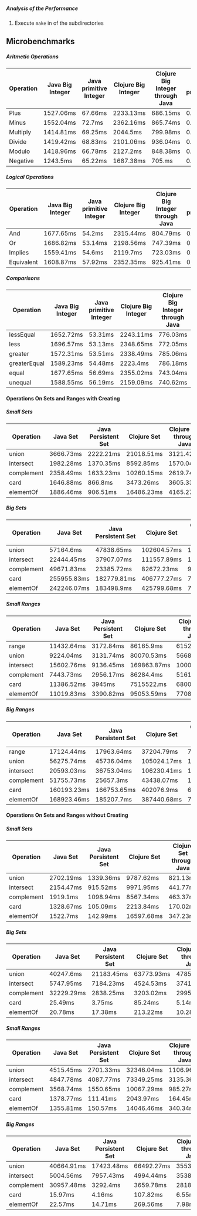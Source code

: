 ##### Analysis of the Performance

1. Execute `make` in of the subdirectories


## Microbenchmarks

##### Aritmetic Operations

| Operation | Java Big Integer |  Java primitive Integer | Clojure Big Integer | Clojure Big Integer through Java | C++ primitives | ProB    |
|-----------|------------------|-------------------------|---------------------|----------------------------------|----------------|---------|
| Plus      | 1527.06ms        | 67.66ms                 | 2233.13ms           | 686.15ms                         | 0.002ms        | 37010ms |
| Minus     | 1552.04ms        | 72.7ms                  | 2362.16ms           | 865.74ms                         | 0.002ms        | 36490ms |
| Multiply  | 1414.81ms        | 69.25ms                 | 2044.5ms            | 799.98ms                         | 0.002ms        | 35950ms |
| Divide    | 1419.42ms        | 68.83ms                 | 2101.06ms           | 936.04ms                         | 0.002ms        | 37950ms |
| Modulo    | 1418.96ms        | 66.78ms                 | 2127.2ms            | 848.38ms                         | 0.002ms        | 38090ms |
| Negative  | 1243.5ms         | 65.22ms                 | 1687.38ms           | 705.ms                           | 0.002ms        | 36900ms |


##### Logical Operations

| Operation  | Java Big Integer |  Java primitive Integer | Clojure Big Integer | Clojure Big Integer through Java | C++ primitives | ProB    |
|------------|------------------|-------------------------|---------------------|----------------------------------|----------------|---------|
| And        | 1677.65ms        | 54.2ms                  | 2315.44ms           | 804.79ms                         | 0.002ms        | 54197ms |
| Or         | 1686.82ms        | 53.14ms                 | 2198.56ms           | 747.39ms                         | 0.002ms        | 53142ms |
| Implies    | 1559.41ms        | 54.6ms                  | 2119.7ms            | 723.03ms                         | 0.002ms        | 54603ms |
| Equivalent | 1608.87ms        | 57.92ms                 | 2352.35ms           | 925.41ms                         | 0.002ms        | 57921ms |



##### Comparisons

| Operation    | Java Big Integer |  Java primitive Integer | Clojure Big Integer | Clojure Big Integer through Java | C++ primitives | ProB    |
|--------------|------------------|-------------------------|---------------------|----------------------------------|----------------|---------|
| lessEqual    | 1652.72ms        | 53.31ms                 | 2243.11ms           | 776.03ms                         | 0.002ms        | 21920ms |
| less         | 1696.57ms        | 53.13ms                 | 2348.65ms           | 772.05ms                         | 0.002ms        | 22510ms |
| greater      | 1572.31ms        | 53.51ms                 | 2338.49ms           | 785.06ms                         | 0.002ms        | 22510ms |
| greaterEqual | 1589.23ms        | 54.48ms                 | 2223.4ms            | 786.18ms                         | 0.002ms        | 22250ms |
| equal        | 1677.65ms        | 56.69ms                 | 2355.02ms           | 743.04ms                         | 0.002ms        | 22860ms |
| unequal      | 1588.55ms        | 56.19ms                 | 2159.09ms           | 740.62ms                         | 0.002ms        | 22150ms |


#### Operations On Sets and Ranges with Creating


##### Small Sets

| Operation  | Java Set  | Java Persistent Set | Clojure Set | Clojure Set through Java | C++ Immer Set | ProB    |
|------------|-----------|---------------------|-------------|--------------------------|---------------|---------|
| union      | 3666.73ms | 2222.21ms           | 21018.51ms  | 3121.42ms                | 1617.22ms     | 44880ms |
| intersect  | 1982.28ms | 1370.35ms           | 8592.85ms   | 1570.04ms                | 163.14ms      | 31340ms |
| complement | 2358.49ms | 1633.23ms           | 10260.15ms  | 2619.74ms                | 1777.8ms      | 31920ms |
| card       | 1646.88ms | 866.8ms             | 3473.26ms   | 3605.33ms                | 1963.96ms     | 31080ms |
| elementOf  | 1886.46ms | 906.51ms            | 16486.23ms  | 4165.27ms                | 1513.54ms     | 22360ms |


##### Big Sets

| Operation  | Java Set    | Java Persistent Set | Clojure Set | Clojure Set through Java | C++ Immer Set | ProB    |
|------------|-------------|---------------------|-------------|--------------------------|---------------|---------|
| union      | 57164.6ms   | 47838.65ms          | 102604.57ms | 11787.27ms               | 30152.33ms    | 88920ms |
| intersect  | 22444.45ms  | 37907.07ms          | 111557.89ms | 10523.48ms               | 31263.06ms    | 190ms   |
| complement | 49671.83ms  | 23385.72ms          | 82672.23ms  | 9837.74ms                | 30436.09ms    | 23230ms |
| card       | 255955.83ms | 182779.81ms         | 406777.27ms | 74601.3ms                | 246475.01ms   | 160ms   |
| elementOf  | 242246.07ms | 183498.9ms          | 425799.68ms | 77650.02ms               | 243716.04ms   | 190ms   |


##### Small Ranges

| Operation  | Java Set   | Java Persistent Set | Clojure Set | Clojure Set through Java | C++ Immer Set | ProB     |
|------------|------------|---------------------|-------------|--------------------------|---------------|----------|
| range      | 11432.64ms | 3172.84ms           | 86165.9ms   | 6152.07ms                | 10987.09ms    | 32420ms  |
| union      | 9224.04ms  | 3131.74ms           | 80070.53ms  | 5668.65ms                | 3954.13ms     | 65690ms  |
| intersect  | 15602.76ms | 9136.45ms           | 169863.87ms | 10005.88ms               | 10709.27ms    | 45760ms  |
| complement | 7443.73ms  | 2956.17ms           | 86284.4ms   | 5161.03ms                | 3509.07ms     | 148940ms |
| card       | 11386.52ms | 3945ms              | 7515522.ms  | 6800.08ms                | 11081.98ms    | 28610ms  |
| elementOf  | 11019.83ms | 3390.82ms           | 95053.59ms  | 7708.1ms                 | 9719.11ms     | 20720ms  |


##### Big Ranges

| Operation  | Java Set    | Java Persistent Set | Clojure Set | Clojure Set through Java | C++ Immer Set | ProB  |
|------------|-------------|---------------------|-------------|--------------------------|---------------|-------|
| range      | 17124.44ms  | 17963.64ms          | 37204.79ms  | 7374.59ms                | 23714.09ms    | 100ms |
| union      | 56275.74ms  | 45736.04ms          | 105024.17ms | 10549.98ms               | 29971.44ms    | 160ms |
| intersect  | 20593.03ms  | 36753.04ms          | 106230.41ms | 11282.22ms               | 27793.75ms    | 140ms |
| complement | 51755.73ms  | 25657.3ms           | 43438.07ms  | 12096.31ms               | 27586.16ms    | 170ms |
| card       | 160193.23ms | 166753.65ms         | 402076.9ms  | 67318.65ms               | 242518.13ms   | 150ms |
| elementOf  | 168923.46ms | 185207.7ms          | 387440.68ms | 76641.75ms               | 246618.14ms   | 110ms |



#### Operations On Sets and Ranges without Creating

##### Small Sets

| Operation  | Java Set  | Java Persistent Set | Clojure Set | Clojure Set through Java | C++ Immer Set | ProB    |
|------------|-----------|---------------------|-------------|--------------------------|---------------|---------|
| union      | 2702.19ms | 1339.36ms           | 9787.62ms   | 821.13ms                 | 149.9ms       | 52040ms |
| intersect  | 2154.47ms | 915.52ms            | 9971.95ms   | 441.77ms                 | 129.58ms      | 39490ms |
| complement | 1919.1ms  | 1098.94ms           | 8567.34ms   | 463.37ms                 | 83.95ms       | 36150ms |
| card       | 1328.67ms | 105.09ms            | 2213.84ms   | 170.02ms                 | 0.003ms       | 28970ms |
| elementOf  | 1522.7ms  | 142.99ms            | 16597.68ms  | 347.23ms                 | 23.83ms       | 21410   |


##### Big Sets

| Operation  | Java Set   | Java Persistent Set | Clojure Set | Clojure Set through Java | C++ Immer Set | ProB    |
|------------|------------|---------------------|-------------|--------------------------|---------------|---------|
| union      | 40247.6ms  | 21183.45ms          | 63773.93ms  | 4785.65ms                | 582.51ms      | 89030ms |
| intersect  | 5747.95ms  | 7184.23ms           | 4524.53ms   | 3741.65ms                | 542.56ms      | 180ms   |
| complement | 32229.29ms | 2838.25ms           | 3203.02ms   | 2995.66ms                | 454.64ms      | 23550ms |
| card       | 25.49ms    | 3.75ms              | 85.24ms     | 5.14ms                   | 0.003ms       | 150ms   |
| elementOf  | 20.78ms    | 17.38ms             | 213.22ms    | 10.28ms                  | 0.091ms       | 140ms   |


##### Small Ranges

| Operation  | Java Set  | Java Persistent Set | Clojure Set | Clojure Set through Java | C++ Immer Set | ProB    |
|------------|-----------|---------------------|-------------|--------------------------|---------------|---------|
| union      | 4515.45ms | 2701.33ms           | 32346.04ms  | 1106.96ms                | 167.9ms       | 46510ms |
| intersect  | 4847.78ms | 4087.77ms           | 73349.25ms  | 3135.36ms                | 305.65ms      | 38550ms |
| complement | 3568.74ms | 1550.65ms           | 10067.29ms  | 985.27ms                 | 152.36ms      | 56360ms |
| card       | 1378.77ms | 111.41ms            | 2043.97ms   | 164.45ms                 | 0.002ms       | 29000ms |
| elementOf  | 1355.81ms | 150.57ms            | 14046.46ms  | 340.34ms                 | 22.42ms       | 20790ms |


##### Big Ranges

| Operation  | Java Set   | Java Persistent Set | Clojure Set | Clojure Set through Java | C++ Immer Set | ProB  |
|------------|------------|---------------------|-------------|--------------------------|---------------|-------|
| union      | 40664.91ms | 17423.48ms          | 66492.27ms  | 3553.43ms                | 705ms         | 170ms |
| intersect  | 5004.56ms  | 7957.43ms           | 4994.44ms   | 3538.31ms                | 466.84ms      | 130ms |
| complement | 30957.48ms | 3292.4ms            | 3659.78ms   | 2818.45ms                | 390.93ms      | 160ms |
| card       | 15.97ms    | 4.16ms              | 107.82ms    | 6.55ms                   | 0.005ms       | 150ms |
| elementOf  | 22.57ms    | 14.71ms             | 269.56ms    | 7.98ms                   | 0.093ms       | 100ms |

